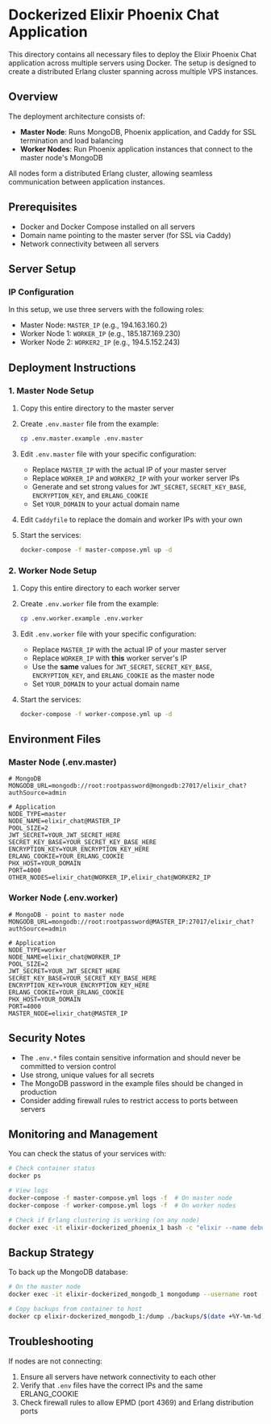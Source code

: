 # Dockerized Elixir Phoenix Chat Application

This directory contains all necessary files to deploy the Elixir Phoenix Chat application across multiple servers using Docker. The setup is designed to create a distributed Erlang cluster spanning across multiple VPS instances.

## Overview

The deployment architecture consists of:

- **Master Node**: Runs MongoDB, Phoenix application, and Caddy for SSL termination and load balancing
- **Worker Nodes**: Run Phoenix application instances that connect to the master node's MongoDB

All nodes form a distributed Erlang cluster, allowing seamless communication between application instances.

## Prerequisites

- Docker and Docker Compose installed on all servers
- Domain name pointing to the master server (for SSL via Caddy)
- Network connectivity between all servers

## Server Setup

### IP Configuration

In this setup, we use three servers with the following roles:

- Master Node: `MASTER_IP` (e.g., 194.163.160.2)
- Worker Node 1: `WORKER_IP` (e.g., 185.187.169.230)
- Worker Node 2: `WORKER2_IP` (e.g., 194.5.152.243)

## Deployment Instructions

### 1. Master Node Setup

1. Copy this entire directory to the master server
2. Create `.env.master` file from the example:
   ```bash
   cp .env.master.example .env.master
   ```
3. Edit `.env.master` file with your specific configuration:
   - Replace `MASTER_IP` with the actual IP of your master server
   - Replace `WORKER_IP` and `WORKER2_IP` with your worker server IPs
   - Generate and set strong values for `JWT_SECRET`, `SECRET_KEY_BASE`, `ENCRYPTION_KEY`, and `ERLANG_COOKIE`
   - Set `YOUR_DOMAIN` to your actual domain name

4. Edit `Caddyfile` to replace the domain and worker IPs with your own

5. Start the services:
   ```bash
   docker-compose -f master-compose.yml up -d
   ```

### 2. Worker Node Setup

1. Copy this entire directory to each worker server
2. Create `.env.worker` file from the example:
   ```bash
   cp .env.worker.example .env.worker
   ```
3. Edit `.env.worker` file with your specific configuration:
   - Replace `MASTER_IP` with the actual IP of your master server
   - Replace `WORKER_IP` with **this** worker server's IP
   - Use the **same** values for `JWT_SECRET`, `SECRET_KEY_BASE`, `ENCRYPTION_KEY`, and `ERLANG_COOKIE` as the master node
   - Set `YOUR_DOMAIN` to your actual domain name

4. Start the services:
   ```bash
   docker-compose -f worker-compose.yml up -d
   ```

## Environment Files

### Master Node (.env.master)

```
# MongoDB
MONGODB_URL=mongodb://root:rootpassword@mongodb:27017/elixir_chat?authSource=admin

# Application
NODE_TYPE=master
NODE_NAME=elixir_chat@MASTER_IP
POOL_SIZE=2
JWT_SECRET=YOUR_JWT_SECRET_HERE
SECRET_KEY_BASE=YOUR_SECRET_KEY_BASE_HERE
ENCRYPTION_KEY=YOUR_ENCRYPTION_KEY_HERE
ERLANG_COOKIE=YOUR_ERLANG_COOKIE
PHX_HOST=YOUR_DOMAIN
PORT=4000
OTHER_NODES=elixir_chat@WORKER_IP,elixir_chat@WORKER2_IP
```

### Worker Node (.env.worker)

```
# MongoDB - point to master node
MONGODB_URL=mongodb://root:rootpassword@MASTER_IP:27017/elixir_chat?authSource=admin

# Application
NODE_TYPE=worker
NODE_NAME=elixir_chat@WORKER_IP
POOL_SIZE=2
JWT_SECRET=YOUR_JWT_SECRET_HERE
SECRET_KEY_BASE=YOUR_SECRET_KEY_BASE_HERE
ENCRYPTION_KEY=YOUR_ENCRYPTION_KEY_HERE
ERLANG_COOKIE=YOUR_ERLANG_COOKIE
PHX_HOST=YOUR_DOMAIN
PORT=4000
MASTER_NODE=elixir_chat@MASTER_IP
```

## Security Notes

- The `.env.*` files contain sensitive information and should never be committed to version control
- Use strong, unique values for all secrets
- The MongoDB password in the example files should be changed in production
- Consider adding firewall rules to restrict access to ports between servers

## Monitoring and Management

You can check the status of your services with:

```bash
# Check container status
docker ps

# View logs
docker-compose -f master-compose.yml logs -f  # On master node
docker-compose -f worker-compose.yml logs -f  # On worker nodes

# Check if Erlang clustering is working (on any node)
docker exec -it elixir-dockerized_phoenix_1 bash -c "elixir --name debug@localhost --cookie \$ERLANG_COOKIE -e 'IO.puts(\"Connected nodes: \#{inspect(Node.list())}\")"
```

## Backup Strategy

To back up the MongoDB database:

```bash
# On the master node
docker exec -it elixir-dockerized_mongodb_1 mongodump --username root --password rootpassword --authenticationDatabase admin --db elixir_chat --out /dump

# Copy backups from container to host
docker cp elixir-dockerized_mongodb_1:/dump ./backups/$(date +%Y-%m-%d)
```

## Troubleshooting

If nodes are not connecting:
1. Ensure all servers have network connectivity to each other
2. Verify that `.env` files have the correct IPs and the same ERLANG_COOKIE
3. Check firewall rules to allow EPMD (port 4369) and Erlang distribution ports
